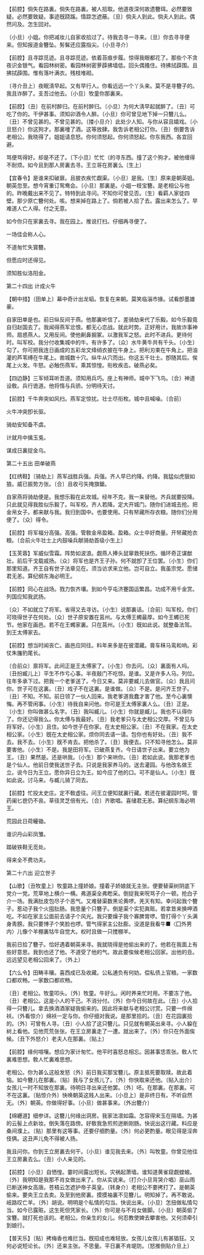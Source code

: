 <!-- { "loadSidebar": true } -->
【前腔】倘失在路裏。倘失在路裏。被人拾取。他道夜深何故遗簪珥。必然要致疑。必然要致疑。事迹旣跷蹊。情踪怎遮蔽。〔旦〕倘夫人到此。倘夫人到此。偶然问及。怎生回对。

〔小旦〕小姐。你把减妆儿自家收拾过了。待我去寻一寻来。〔旦〕你去寻寻便来。但知报道金簪坠。髣髴还应露指尖。〔小旦寻介〕 

【前腔】且寻踪觅迹。且寻踪觅迹。依着苔痕步履。惊得我眼都花了。那些个不贪夜识金银气。看园林树密。看园林树密萝薜拂墙低。回头偶搔住。待拂拭薜围。且拂拭薜围。惟有落叶满衣。残枝堆砌。

〔寻介丑上〕夜眠淸早起。又有早行人。你看远远一个丫头来。莫不是寻簪子的。我且诈醉了。支吾过他去。〔小旦〕牧童你那裏来。 

【前腔】〔丑〕在前村醉归。在前村醉归。〔小旦〕为何大淸早起就醉了。〔丑〕可吃了你的。干伊甚事。须知卯酒令人醉。〔小旦〕你可曾见地下掉一只簪儿么。〔丑〕不曾见甚的。不曾见甚的。〔搂小旦介〕此处少人知。与你从容且嬉戏。〔小旦怒介〕你这狗才。那裏噇了酒。这等放肆。我吿诉老相公打你。〔丑〕倒要吿诉老相公。我晓得了。姐姐请息怒。你何须怒起。你何须怒起。你东我西。各宜回避。

骂便骂得好。却是不还了。〔下小旦〕忙忙〔的寻东西。撞了这个狗才。被他缠得不耐烦。如今且到那人房裏去寻。王立哥在房裏么〔生上〕 

【宜春令】是谁来扣破扉。且披衣疾忙觑渠。〔小旦〕是我。〔生〕原来是朝英姐。朝英忽至。想今宵重订鸳鸯会。〔小旦〕那裏是。小姐一枝宝簪。是老相公与他的。昨晚戴出来不见了。特特到此寻问。不知你可曾见否。〔生〕看羁人家徒四壁。那少原亡簪何处。咳。想来掉在路上了。倘若被人拾了去。露出来怎么了。早难道人亡人得。付之无意。

如今你只在家裏去寻。我在园上。推说打扫。仔细再寻便了。 

一场佳会称人心。



不道匆忙失寳簪。

但愿应时还得见。



须知胜似洛阳金。 

第二十四出
计成火牛

【朝中措】〔田单上〕幕中奇计出龙韬。恢复在来朝。莫笑临淄市掾。试看卽墨雄豪。

自家田单是也。前日纵反间于燕。他那裏听信了。差骑劫来代了乐毅。如今乐毅竟自归赵国去了。我闻得燕军忿恨。都无心恋战。就此时势。正好用计。我故诈事神师。扇惑燕人。又用反间。使他劓鼻掘冢。以激我军之怒。此时不进兵。更待何时。叫军校。我分付收集城中的牛。有许多了。〔众〕水牛黄牛共有千头。〔小生〕勾了。你可把我连日画成的五彩龙文绛绡衣披在牛身上。把利刃束在牛角上。把油灌的芦苇缚在牛尾上。凿城数十穴。纵牛从穴而出。你这五千壮士。卽随其后。俟尾上火发。牛怒。必触伤燕军。乘其惊惶。衔枚疾击。破燕必矣。 

【四边静】三军倾耳听吾道。须知用兵巧。座上有神师。城中下飞鸟。〔合〕神道设敎。兵行诡道。他将惰与兵骄。分明待天讨。

【前腔】千牛奔突如风扫。燕军定惊扰。壮士尽衔枚。城中且喊噪。〔合前〕 

火牛冲突卽长驱。



骑劫安知备不虞。

计就月中擒玉兎。



谋成日裏捉金乌。 

第二十五出
田单破燕

【红绣鞋】〔骑劫上〕燕军战胜兵强。兵强。齐人早已约降。约降。我猛似虎狠如狼。威已振势方张。〔合〕且收弓矢掩旗鎗。

自家燕将骑劫便是。我想乐毅在此攻城。经年不克。我一来替他。齐兵就要投降。只此就见得我胜似乐毅了。叫军校。齐人若降。定大开城门。随你们进城去抢。把金帛女子。都来献与我。我归到国中。也要使用。只有帑藏所存衣粮。随你们分用便了。〔众〕得令。 

【前腔】将军福分高强。高强。管敎金帛盈箱。盈箱。众士卒好商量。开帑藏抢衣粮。〔合前火牛壮士上内鼓噪兵献骑劫首级小生上〕 

【玉芙蓉】军威似雪霜。阵势如波浪。觑燕人捧头鼠窜救死扶伤。循环奇正谋猷壮。前后干戈载戚扬。〔众〕将军也是齐王子孙。何不就卽了王位罢。〔小生〕你们那里知道。齐王自有世子法章见在。须当访求来立他。岂可自立。我虽宗党。愿储君无恙。算纪纲东海必明王。

【前腔】同心在战场。戮力恢齐壤。到如今亨屯济蹇国运繁昌。功成不用千金赏。列国应知我武扬。

〔众〕不如就立了将军。省得又去寻访。〔小生〕说那裏话。〔合前〕叫军校。你们可晓得世子在何处。〔众〕世子原安置在莒州。与太傅王蠋最厚。如今王蠋已死节。他家在画邑。若不在王蠋家裏。只在莒州。〔小生〕旣如此说。就整备法驾。到王太傅家去。 

【前腔】想当时闻丧亡。画邑应同往。料年来多是在彼潜藏。膏车秣马鸾和响。彩仗朱旛豹尾长。

〔合前众〕禀将军。此间正是王太傅家了。〔小生〕你去问。〔众〕裏面有人吗。〔丑扮臧儿上〕平生不作亏心事。半夜敲门不吃惊。是谁。又是许多人马。列位。往年多承下过。把我一个老爹送了。今日又来。莫非要臧儿去做官。〔众〕我且问你。世子可在这裏。〔丑〕戏子不在这裏。是谁做。〔众〕不是。是问齐王世子。〔丑〕不知。不知。前日领了一伙人回来。我老爹道我蠢才害了他。至今心裏懊悔。再不管闲事。〔小生〕待我自来问他。你可是王太傅家裏人么。〔丑〕正是。〔小生〕你叫做甚么名字。〔丑〕我叫臧儿。〔小生〕你就是臧儿。我也不认得你了。你还记得我么。你太傅与我最好。〔丑〕我老爹只与太史相公交厚。不曾见与将军好。〔小生〕且住。如今世子在你家。在太史相公家。〔丑〕不在我家。在太史相公家。〔小生〕旣在太史相公家。烦你同去请一请。包你也有好处。〔丑〕我不去。我不去。〔小生〕旣不肯去。把他杀了。〔丑〕我便去。只不知寻他怎么。莫非要害他。〔小生〕不是。我是田将军。已破燕复齐。今日请世子出来。要立他为王。〔丑〕果然是。还是哄我。〔小生〕那个来哄你。〔丑〕若如此说。我那老爹也是个仙人。他前日使我送世子去。只说是我家养马的。送去灌园。与他改名做王立。说今日为王立。愿你异日立为王。如今应了他的口。可不是仙人。〔小生〕旣如此说。讨马来。与臧儿骑了同去。 

【前腔】忙投太史庄。定不敎虚往。问王立便知就裏行藏。若还在彼灌园时呵。管药阑匕鬯仍不丧。草径灵芝倍有光。〔合〕齐歌唱。喜储君无恙。算纪纲东海必明王。

荒园此日荷耰锄。



谁识丹山彩凤雏。

踏破铁鞋无觅处。



得来全不费功夫。 

第二十六出
迎立世子

【山歌】〔丑牧童上〕牧童路上撞娇娘。撞着子娇娘就无主张。便要替渠树阴底下党介一党。荒草地上横介一横。弗道渠全弗矁采。倒捉我来呪骂子介一顿。抢白子介一场。我满肚皮包尽子个恶气。又难替渠数黑论黄啰。羌天有知。幸问起我个簪子。惹动子我个火囤肚肠。我思量个只簪子。倒是渠个实犯眞赃。若拿笪来换呷酒吃。不如在家主公面前去请子个风光。我只要燥子我个寡脾胃啰。管打得个丫头满身靑膀。我只要博子个笑脸也啰。管气得家主公肚膨。没道是我看牛■〈囗外男内〉儿像个羊棚裏牯牛自觉大。权时且做一只搅棚羊。

我前日拾了簪子。恰好遇着朝英来寻。我就晓得是他偷出来的了。他若在我面上有些好意思。我到也还了他。不道受了他的气。故此要俟候老相公回家。出他的丑。远远望见老相公回来了。〔外上〕 

【六么令】田畴丰穰。喜西成已及收藏。公私逋负有何妨。偿私债上官粮。一家数口都欢畅。一家数口都欢畅。

〔丑〕老相公。牧童叩头。〔外〕牧童。牛好么。闲时养来忙时用。不要冻了他。〔丑〕老相公。这是小人的干己。不消分付。〔外〕你今日何故在此。〔丑〕小人拾得一只簪儿。拿去换酒酒家疑我偷来的。因此将来献与老相公讨赏。只要一件绵袄。〔外看惊介〕绵袄一定与你。你仔细对我说。是那里拾的。〔丑〕在花园裏拾的。〔外〕可曾有人寻。〔丑〕小人拾了这只簪儿。只见就有朝英出来寻。小人躱在树上看他。见他荒荒张张。在王立房裏走了一遭。就出来了。〔外〕你只在外面俟候。〔丑下外怒介〕老夫人在那裏。〔贴上〕 

【前腔】缘何喧嚷。想应为家计匆忙。他平时喜怒总相忘。因甚事恁乖张。敎人忙裏难思想。敎人忙裏难思想。

老相公。你为甚么这般发怒〔外〕前日我买那宝簪儿。原主抵死要取赎。故此着恼。如今簪儿在那裏。〔贴〕我与了女孩儿了。〔外〕你快取来还他。〔贴入出介〕女孩儿一时不知放在那裏。待明日寻出来还他罢。〔外〕呸。在那裏。在那裏。可不在这裏。〔贴惊介外〕快唤朝英这贱人出来。〔小旦上〕是非终日有。不听自然无。〔外〕朝英。你做得好事。〔小旦〕做甚事来。〔外出簪介〕 

【绵纒道】细参详。这簪儿何缘出洞房。我家法凛如霜。怎容得宋玉在隔墙。为甚的云髻上点新妆。倒失落在路傍。好敎我急煎煎迸断刚肠。快说出这行藏。料应是桑间濮上。〔贴〕那里有这等事。还要仔细酌量。〔外〕何必更酌量。眼见得是淫奔伎俩。这丑声儿免不得被人扬。

我且问你。你到王立房裏去何干。〔小旦〕谁见我去来。〔外〕叫牧童。你曾见他往王立房裏去么。〔丑〕小人亲见的。 

【前腔】〔小旦〕自恓惶。霎时间露出短长。灾祸起萧墙。谁知道黄雀窥觑螳蜋。〔外〕我明知是我那不肖女做出来了。你从实说来。〔打介小旦背哭介唱〕巫山雨已断送神女高唐。苍梧云怎遮护帝子英皇。〔转身介〕老相公不要拷打了。是朝英偷来。要央王立去卖。及至到他房裏。摸摸袖裏不见簪儿。明知掉了。再不敢说。岐路叹亡羊。〔外〕胡说。明明是个私情的勾当。快说出来。〔小旦〕怎扭做私情勾当。如今已露赃。这生死但凭家长。〔外〕你可是与不肖女做脚。〔小旦〕朝英偷了宝簪。就打死也该的。老相公。你亲生的女儿。何忍教使婢去攀害他。又何须牵引到娘行。

【普天乐】〔贴〕拷梅香也难拦当。旣招成也难轻放。女孩儿女孩儿有甚猖狂。又何必说短论长。〔外〕还来主张。不思量。平日裏不肯堤防。〔怒推倒贴介旦上〕 

